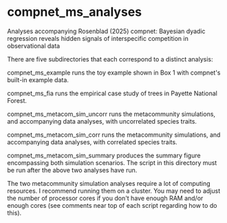# compnet_ms_analyses
Analyses accompanying Rosenblad (2025) compnet: Bayesian dyadic regression reveals hidden signals of interspecific competition in observational data

There are five subdirectories that each correspond to a distinct analysis:

compnet_ms_example runs the toy example shown in Box 1 with compnet's built-in example data.

compnet_ms_fia runs the empirical case study of trees in Payette National Forest.

compnet_ms_metacom_sim_uncorr runs the metacommunity simulations, and accompanying data analyses, with uncorrelated species traits.

compnet_ms_metacom_sim_corr runs the metacommunity simulations, and accompanying data analyses, with correlated species traits.

compnet_ms_metacom_sim_summary produces the summary figure encompassing both simulation scenarios. The script in this directory must be run after the above two analyses have run.

The two metacommunity simulation analyses require a lot of computing resources. I recommend running them on a cluster. You may need to adjust the number of processor cores if you don't have enough RAM and/or enough cores (see comments near top of each script regarding how to do this).
